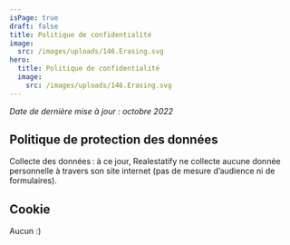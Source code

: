 ```yaml
---
isPage: true
draft: false
title: Politique de confidentialité
image:
  src: /images/uploads/146.Erasing.svg
hero:
  title: Politique de confidentialité
  image:
    src: /images/uploads/146.Erasing.svg
---
```

*Date de dernière mise à jour : octobre 2022*

## Politique de protection des données
Collecte des données : à ce jour, Realestatify ne collecte aucune donnée personnelle à travers son site internet (pas de mesure d’audience ni de formulaires).

## Cookie
Aucun :)
